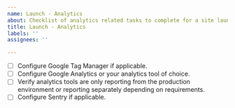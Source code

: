 ```yaml
---
name: Launch - Analytics
about: Checklist of analytics related tasks to complete for a site launch.
title: Launch - Analytics
labels: ''
assignees: ''

---
```


<!-- Please check off line-items as they are completed and leave notes if necessary. -->
<!-- If an item is not relevant to this project, [strike it out](https://docs.github.com/en/github/writing-on-github/basic-writing-and-formatting-syntax#styling-text) -->
<!-- (e.g. `~~Not relevant item~~`) or remove it. If child tickets are created for -->
<!-- any line-item, please update this description to include references to them. -->

- [ ] Configure Google Tag Manager if applicable.
- [ ] Configure Google Analytics or your analytics tool of choice.
- [ ] Verify analytics tools are only reporting from the production environment or reporting separately depending on requirements.
- [ ] Configure Sentry if applicable.
